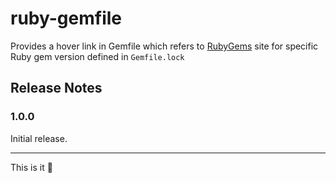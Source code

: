 # ruby-gemfile

Provides a hover link in Gemfile which refers to [RubyGems](https://rubygems.org/gems/) site for specific Ruby gem version defined in `Gemfile.lock`

## Release Notes

### 1.0.0

Initial release.

-----------------------------------------------------------------------------------------------------------

This is it 🚀
